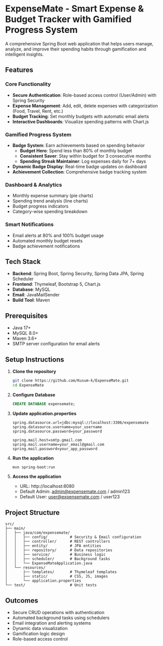 # ExpenseMate - Smart Expense & Budget Tracker with Gamified Progress System

A comprehensive Spring Boot web application that helps users manage, analyze, and improve their spending habits through gamification and intelligent insights.

##  Features

### Core Functionality
- **Secure Authentication**: Role-based access control (User/Admin) with Spring Security
- **Expense Management**: Add, edit, delete expenses with categorization (Food, Travel, Rent, etc.)
- **Budget Tracking**: Set monthly budgets with automatic email alerts
- **Interactive Dashboards**: Visualize spending patterns with Chart.js

###  Gamified Progress System
- **Badge System**: Earn achievements based on spending behavior
  -  **Budget Hero**: Spend less than 80% of monthly budget
  -  **Consistent Saver**: Stay within budget for 3 consecutive months
  -  **Spending Streak Maintainer**: Log expenses daily for 7+ days
- **Dynamic Badge Display**: Real-time badge updates on dashboard
- **Achievement Collection**: Comprehensive badge tracking system

###  Dashboard & Analytics
- Monthly expense summary (pie charts)
- Spending trend analysis (line charts)
- Budget progress indicators
- Category-wise spending breakdown

###  Smart Notifications
- Email alerts at 80% and 100% budget usage
- Automated monthly budget resets
- Badge achievement notifications

##  Tech Stack

- **Backend**: Spring Boot, Spring Security, Spring Data JPA, Spring Scheduler
- **Frontend**: Thymeleaf, Bootstrap 5, Chart.js
- **Database**: MySQL
- **Email**: JavaMailSender
- **Build Tool**: Maven

## Prerequisites

- Java 17+
- MySQL 8.0+
- Maven 3.6+
- SMTP server configuration for email alerts

##  Setup Instructions

1. **Clone the repository**
   ```bash
   git clone https://github.com/Kusum-k/ExpenseMate.git
   cd ExpenseMate
   ```

2. **Configure Database**
   ```sql
   CREATE DATABASE expensemate;
   ```

3. **Update application.properties**
   ```properties
   spring.datasource.url=jdbc:mysql://localhost:3306/expensemate
   spring.datasource.username=your_username
   spring.datasource.password=your_password
   
   spring.mail.host=smtp.gmail.com
   spring.mail.username=your_email@gmail.com
   spring.mail.password=your_app_password
   ```

4. **Run the application**
   ```bash
   mvn spring-boot:run
   ```

5. **Access the application**
   - URL: http://localhost:8080
   - Default Admin: admin@expensemate.com / admin123
   - Default User: user@expensemate.com / user123

##  Project Structure

```
src/
├── main/
│   ├── java/com/expensemate/
│   │   ├── config/          # Security & Email configuration
│   │   ├── controller/      # REST controllers
│   │   ├── entity/          # JPA entities
│   │   ├── repository/      # Data repositories
│   │   ├── service/         # Business logic
│   │   ├── scheduler/       # Background tasks
│   │   └── ExpenseMateApplication.java
│   └── resources/
│       ├── templates/       # Thymeleaf templates
│       ├── static/          # CSS, JS, images
│       └── application.properties
└── test/                    # Unit tests
```

## Outcomes

- Secure CRUD operations with authentication
- Automated background tasks using schedulers
- Email integration and alerting systems
- Dynamic data visualization
- Gamification logic design
- Role-based access control
